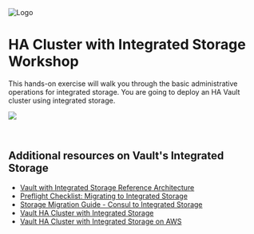 <img src="https://education-yh.s3-us-west-2.amazonaws.com/Vault_Icon_FullColor.png" alt="Logo"/>

# HA Cluster with Integrated Storage Workshop

This hands-on exercise will walk you through the basic administrative operations for integrated storage. You are going to deploy an HA Vault cluster using integrated storage.

![](https://education-yh.s3-us-west-2.amazonaws.com/screenshots/raft-storage.png)

<br />

## Additional resources on Vault's Integrated Storage

- [Vault with Integrated Storage Reference Architecture](https://learn.hashicorp.com/vault/operations/raft-reference-architecture)
- [Preflight Checklist: Migrating to Integrated Storage](https://learn.hashicorp.com/vault/operations/storage-migration-checklist)
- [Storage Migration Guide - Consul to Integrated Storage](https://learn.hashicorp.com/vault/operations/migrate-to-raft)
- [Vault HA Cluster with Integrated Storage](https://learn.hashicorp.com/vault/operations/raft-storage)
- [Vault HA Cluster with Integrated Storage on AWS](https://learn.hashicorp.com/vault/operations/raft-storage-aws)
